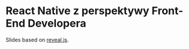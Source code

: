 # React Native z perspektywy Front-End Developera

Slides based on [reveal.js](https://github.com/hakimel/reveal.js).